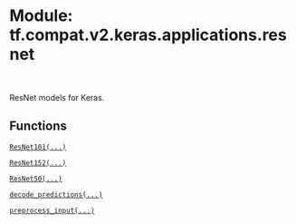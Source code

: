 <div itemscope itemtype="http://developers.google.com/ReferenceObject">
<meta itemprop="name" content="tf.compat.v2.keras.applications.resnet" />
<meta itemprop="path" content="Stable" />
</div>

# Module: tf.compat.v2.keras.applications.resnet


<table class="tfo-notebook-buttons tfo-api" align="left">
</table>



ResNet models for Keras.



## Functions

[`ResNet101(...)`](../../../../../tf/keras/applications/ResNet101.md)

[`ResNet152(...)`](../../../../../tf/keras/applications/ResNet152.md)

[`ResNet50(...)`](../../../../../tf/keras/applications/ResNet50.md)

[`decode_predictions(...)`](../../../../../tf/keras/applications/resnet/decode_predictions.md)

[`preprocess_input(...)`](../../../../../tf/keras/applications/resnet/preprocess_input.md)

